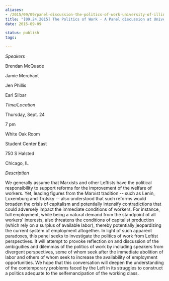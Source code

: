 ```yaml
---
aliases:
- /2015/09/09/panel-discussion-the-politics-of-work-university-of-illinois-chicago-09-24-2015
title: "[09.24.2015] The Politics of Work - A Panel discussion at University of Illinois, Chicago"
date: 2015-09-09

status: publish
tags:

---
```


*Speakers*

Brendan McQuade

Jamie Merchant

Jen Phillis

Earl Silbar

*Time/Location*

Thursday, Sept. 24

7 pm

White Oak Room

Student Center East

750 S Halsted

Chicago, IL

*Description*

We generally assume that Marxists and other Leftists have the political responsibility to support reforms for the improvement of the welfare of workers. Yet, leading figures from the Marxist tradition -- such as Lenin, Luxemburg and Trotsky -- also understood that such reforms would broaden the crisis of capitalism and potentially intensify contradictions that could adversely impact the immediate conditions of workers. For instance, full employment, while being a natural demand from the standpoint of all workers' interests, also threatens the conditions of capitalist production (which rely on a surplus of available labor), thereby potentially jeopardizing the current system of employment altogether. In light of such apparent paradoxes, this panel seeks to investigate the politics of work from Leftist perspectives. It will attempt to provoke reflection on and discussion of the ambiguities and dilemmas of the politics of work by including speakers from divergent perspectives, some of whom seek after the immediate abolition of labor and others of whom seek to increase the availability of employment opportunities. We hope that this conversation will deepen the understanding of the contemporary problems faced by the Left in its struggles to construct a politics adequate to the self­emancipation of the working class.
